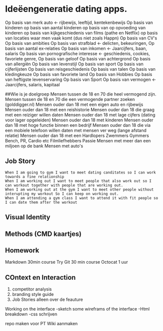 # Ideëengeneratie dating apps.

Op basis van merk auto <- rijbewijs, leeftijd, kentekenbewijs
Op basis van kinderen 
op basis van aantal kinderen
op basis van op opvoeding van kinderen
op basis van kijkgeschiedenis van films (pathe en Netflix)
op basis van locaties waar men vaak komt (dus niet zoals Happn)
Op basis van CV's
Op basis van ambities
Op basis van strafblad <- delicten, bekeuringen,
Op basis van aantal ex-relaties 
Op basis van inkomen <- Jaarcijfers, baan, salaris
Op basis van pornografische interesse <- geschiedenis, cookies, favoriete genre,
Op basis van geloof 
Op basis van achtergrond
Op basis van allergiën
Op basis van levenstijl
Op basis van sport
Op basis van cijferlijsten
Op basis van reisgeschiedenis
Op basis van talen
Op basis van kledingkeuze
Op basis van favoriete land
Op basis van Hobbies
Op basis van heftigste levenservaring
Op basis van Sport
Op basis van vermogen <- Jaarcijfers, salaris, kapitaal

##Wie is je doelgroep
	Mensen tussen de 18 en 70 die heel vermogend zijn.
	Mensen tussen de 18 en 70 die een vermogende partner zoeken (golddigger.nl)
	Mensen ouder dan 18 met een eigen auto en rijbewijs
	Mensen ouder dan 18 met een reishistorie
	Mensen ouder dan 18 die graag met een reiziger willen daten
	Mensen ouder dan 18 met lage cijfers (dating voor lager opgeleiden)
	Mensen ouder dan 18 met kinderen
	Mensen ouder dan 18 met hoge functie binnen een bedrijf
	Mensen ouder dan 18 die via een mobiele telefoon willen daten met mensen ver weg (lange afstand relatie)
	Mensen ouder dan 18 met een 
	Hardlopers
	Zwemmers
	Gymmers
		Bench, PR, Cardio etc
	Filmliefhebbers
	Passie
	Mensen met meer dan een miljoen op de bank
	Mensen met auto's

## Job Story

	When I am going to gym I want to meet dating canditates so I can work towards a fine relationship
	When I am working out I want to meet people that also work out so I can workout together with people that are working out.
	When I am working out at the gym I want to meet other people without interupting my workout So I can keep on working out.
	When I am attending a gym class I want to attend it with fit people so I can date them after the workout



## Visual Identity
## Methods (CMD kaartjes)


## Homework
Markdown 30min course
Try Git 30 min course
Octocat 1 uur

## COntext en Interaction
1. competitor analysis
2. branding style guide
3. Job Stories alleen over de feauture

Working on the interface
-sketch some wireframs of the interface
-Html breakdown
-css schrijven

repo maken voor PT
Wiki aanmaken
